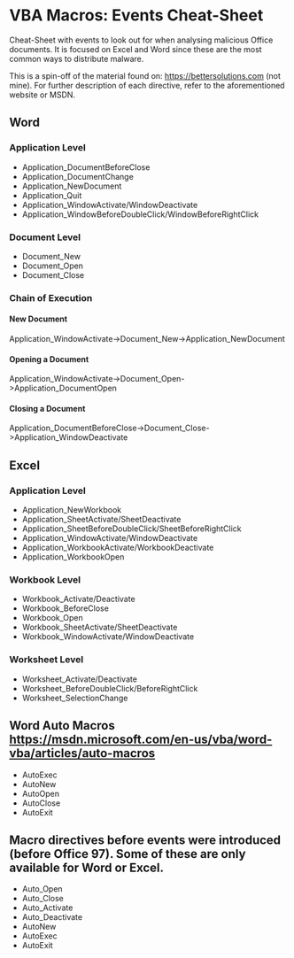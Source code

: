# VBA Macros: Events Cheat-Sheet
Cheat-Sheet with events to look out for when analysing malicious Office documents. It is focused on Excel and Word since these are the most common ways to distribute malware.

This is a spin-off of the material found on: https://bettersolutions.com (not mine). For further description of each directive, refer to the aforementioned website or MSDN.

## Word
### Application Level
* Application_DocumentBeforeClose
* Application_DocumentChange
* Application_NewDocument
* Application_Quit
* Application_WindowActivate/WindowDeactivate
* Application_WindowBeforeDoubleClick/WindowBeforeRightClick


### Document Level
* Document_New
* Document_Open
* Document_Close

### Chain of Execution
#### New Document
Application_WindowActivate->Document_New->Application_NewDocument
#### Opening a Document 
Application_WindowActivate->Document_Open->Application_DocumentOpen

#### Closing a Document
Application_DocumentBeforeClose->Document_Close->Application_WindowDeactivate

## Excel
### Application Level
* Application_NewWorkbook
* Application_SheetActivate/SheetDeactivate
* Application_SheetBeforeDoubleClick/SheetBeforeRightClick
* Application_WindowActivate/WindowDeactivate
* Application_WorkbookActivate/WorkbookDeactivate
* Application_WorkbookOpen

### Workbook Level
* Workbook_Activate/Deactivate
* Workbook_BeforeClose
* Workbook_Open
* Workbook_SheetActivate/SheetDeactivate
* Workbook_WindowActivate/WindowDeactivate


### Worksheet Level
* Worksheet_Activate/Deactivate
* Worksheet_BeforeDoubleClick/BeforeRightClick
* Worksheet_SelectionChange

## Word Auto Macros https://msdn.microsoft.com/en-us/vba/word-vba/articles/auto-macros
* AutoExec
* AutoNew
* AutoOpen
* AutoClose
* AutoExit

## Macro directives before events were introduced (before Office 97). Some of these are only available for Word or Excel.
* Auto_Open
* Auto_Close
* Auto_Activate
* Auto_Deactivate
* AutoNew
* AutoExec
* AutoExit

